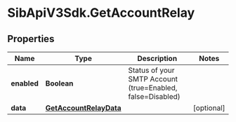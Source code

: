 # SibApiV3Sdk.GetAccountRelay

## Properties
Name | Type | Description | Notes
------------ | ------------- | ------------- | -------------
**enabled** | **Boolean** | Status of your SMTP Account (true&#x3D;Enabled, false&#x3D;Disabled) | 
**data** | [**GetAccountRelayData**](GetAccountRelayData.md) |  | [optional] 


